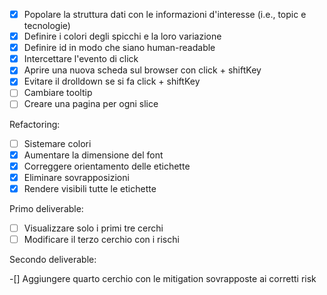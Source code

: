 - [x] Popolare la struttura dati con le informazioni d'interesse (i.e., topic e tecnologie)
- [x] Definire i colori degli spicchi e la loro variazione
- [x] Definire id in modo che siano human-readable
- [x] Intercettare l'evento di click
- [x] Aprire una nuova scheda sul browser con click + shiftKey
- [x] Evitare il drolldown se si fa click + shiftKey
- [ ] Cambiare tooltip
- [ ] Creare una pagina per ogni slice

Refactoring:
- [ ] Sistemare colori
- [x] Aumentare la dimensione del font
- [x] Correggere orientamento delle etichette
- [x] Eliminare sovrapposizioni
- [x] Rendere visibili tutte le etichette

Primo deliverable:
- [ ] Visualizzare solo i primi tre cerchi
- [ ] Modificare il terzo cerchio con i rischi

Secondo deliverable:

-[] Aggiungere quarto cerchio con le mitigation sovrapposte ai corretti risk
